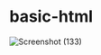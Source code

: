 # basic-html

![Screenshot (133)](https://github.com/aditi-s22/basic-html/assets/156512463/37074541-b2f2-4d0b-b7d5-13217f6dacf1)
